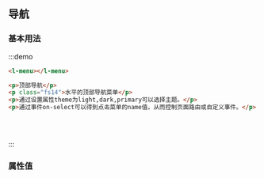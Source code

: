 ## 导航

### 基本用法
:::demo
```html
<l-menu></l-menu>

<p>顶部导航</p>
<p class="fs14">水平的顶部导航菜单</p>
<p>通过设置属性theme为light,dark,primary可以选择主题。</p>
<p>通过事件on-select可以得到点击菜单的name值，从而控制页面路由或自定义事件。</p>

    
    
```
:::

### 属性值


<style>
    .fs14{
        font-size:14px;
    }
</style>